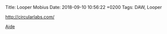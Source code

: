 Title:  Looper Mobius
Date:   2018-09-10 10:56:22 +0200
Tags: DAW, Looper


<http://circularlabs.com/>

[Aide](http://www.circularlabs.com/doc/v1/reference.htm)

